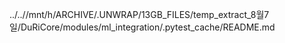 ../..//mnt/h/ARCHIVE/.UNWRAP/13GB_FILES/temp_extract_8월7일/DuRiCore/modules/ml_integration/.pytest_cache/README.md